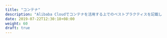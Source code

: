 ```yaml
---
title: "コンテナ"
description: "Alibaba Cloudでコンテナを活用する上でのベストプラクティスを記載します。"
date: 2019-07-22T12:30:18+08:00
weight: 60
draft: true
---
```

<!-- descriptionがコンテンツの前に表示されます -->

<!-- コンテンツを書くときはこの下に記載ください -->



<!-- 配下タイトル一覧がコンテンツの後に表示されます -->